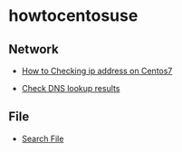 # howtocentosuse


## Network
- [How to Checking ip address on Centos7](./how_to_checking_ip_address.md)  

- [Check DNS lookup results](./check_dns_lookup_results.md)


## File

- [Search File](./search_file.md)




